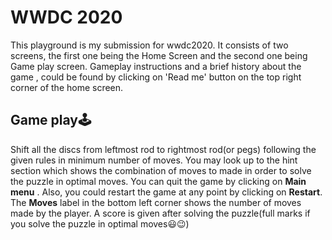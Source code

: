 # WWDC 2020

This playground is my submission for wwdc2020. It consists of two screens, the first one being the Home Screen and the second one being Game play screen.
Gameplay instructions and a brief history about the game , could be found by clicking on 'Read me' button on the top right corner of the home screen.

## Game play🕹
 Shift all the discs from leftmost rod to rightmost rod(or pegs) following the given rules in minimum number of moves.
 You may look up to the hint section which shows the combination of moves to made in order to solve the puzzle in optimal moves.
 You can quit the game by clicking on **Main menu** . Also, you could restart the game at any point by clicking on **Restart**.
 The **Moves** label in the bottom left corner shows the number of moves made by the player.
 A score is given after solving the puzzle(full marks if you solve the puzzle in optimal moves😃😉)
